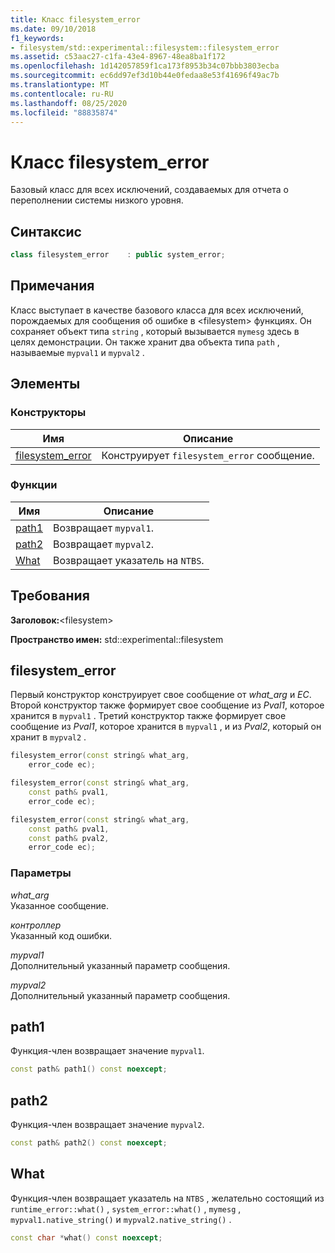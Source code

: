 ```yaml
---
title: Класс filesystem_error
ms.date: 09/10/2018
f1_keywords:
- filesystem/std::experimental::filesystem::filesystem_error
ms.assetid: c53aac27-c1fa-43e4-8967-48ea8ba1f172
ms.openlocfilehash: 1d142057859f1ca173f8953b34c07bbb3803ecba
ms.sourcegitcommit: ec6dd97ef3d10b44e0fedaa8e53f41696f49ac7b
ms.translationtype: MT
ms.contentlocale: ru-RU
ms.lasthandoff: 08/25/2020
ms.locfileid: "88835874"
---
```

# <a name="filesystem_error-class"></a>Класс filesystem_error

Базовый класс для всех исключений, создаваемых для отчета о переполнении системы низкого уровня.

## <a name="syntax"></a>Синтаксис

```cpp
class filesystem_error    : public system_error;
```

## <a name="remarks"></a>Примечания

Класс выступает в качестве базового класса для всех исключений, порождаемых для сообщения об ошибке в \<filesystem> функциях. Он сохраняет объект типа `string` , который вызывается `mymesg` здесь в целях демонстрации. Он также хранит два объекта типа `path` , называемые `mypval1` и `mypval2` .

## <a name="members"></a>Элементы

### <a name="constructors"></a>Конструкторы

|Имя|Описание|
|-|-|
|[filesystem_error](#filesystem_error)|Конструирует `filesystem_error` сообщение.|

### <a name="functions"></a>Функции

|Имя|Описание|
|-|-|
|[path1](#path1)|Возвращает `mypval1`.|
|[path2](#path2)|Возвращает `mypval2`.|
|[What](#what)|Возвращает указатель на `NTBS`.|

## <a name="requirements"></a>Требования

**Заголовок:**\<filesystem>

**Пространство имен:** std::experimental::filesystem

## <a name="filesystem_error"></a><a name="filesystem_error"></a> filesystem_error

Первый конструктор конструирует свое сообщение от *what_arg* и *EC*. Второй конструктор также формирует свое сообщение из *Pval1*, которое хранится в `mypval1` . Третий конструктор также формирует свое сообщение из *Pval1*, которое хранится в `mypval1` , и из *Pval2*, который он хранит в `mypval2` .

```cpp
filesystem_error(const string& what_arg,
    error_code ec);

filesystem_error(const string& what_arg,
    const path& pval1,
    error_code ec);

filesystem_error(const string& what_arg,
    const path& pval1,
    const path& pval2,
    error_code ec);
```

### <a name="parameters"></a>Параметры

*what_arg*\
Указанное сообщение.

*контроллер*\
Указанный код ошибки.

*mypval1*\
Дополнительный указанный параметр сообщения.

*mypval2*\
Дополнительный указанный параметр сообщения.

## <a name="path1"></a><a name="path1"></a> path1

Функция-член возвращает значение `mypval1`.

```cpp
const path& path1() const noexcept;
```

## <a name="path2"></a><a name="path2"></a> path2

Функция-член возвращает значение `mypval2`.

```cpp
const path& path2() const noexcept;
```

## <a name="what"></a><a name="what"></a> What

Функция-член возвращает указатель на `NTBS` , желательно состоящий из `runtime_error::what()` , `system_error::what()` , `mymesg` , `mypval1.native_string()` и `mypval2.native_string()` .

```cpp
const char *what() const noexcept;
```
